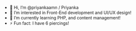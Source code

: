 - 👋 Hi, I’m @priyankaamn / Priyanka
- 👀 I’m interested in Front-End development and UI/UX design! 
- 🌱 I’m currently learning PHP, and content management! 
- ⚡ Fun fact: I have 6 piercings!
<!---
priyankaamn/priyankaamn is a ✨ special ✨ repository because its `README.md` (this file) appears on your GitHub profile.
You can click the Preview link to take a look at your changes.
--->
